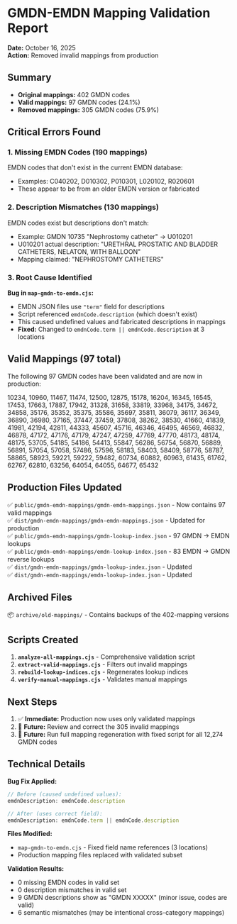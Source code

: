 # GMDN-EMDN Mapping Validation Report

**Date:** October 16, 2025  
**Action:** Removed invalid mappings from production

## Summary

- **Original mappings:** 402 GMDN codes
- **Valid mappings:** 97 GMDN codes (24.1%)
- **Removed mappings:** 305 GMDN codes (75.9%)

## Critical Errors Found

### 1. Missing EMDN Codes (190 mappings)
EMDN codes that don't exist in the current EMDN database:
- Examples: C040202, D010302, P010301, L020102, R020601
- These appear to be from an older EMDN version or fabricated

### 2. Description Mismatches (130 mappings)
EMDN codes exist but descriptions don't match:
- Example: GMDN 10735 "Nephrostomy catheter" → U010201
- U010201 actual description: "URETHRAL PROSTATIC AND BLADDER CATHETERS, NELATON, WITH BALLOON"
- Mapping claimed: "NEPHROSTOMY CATHETERS"

### 3. Root Cause Identified
**Bug in `map-gmdn-to-emdn.cjs`:**
- EMDN JSON files use `"term"` field for descriptions
- Script referenced `emdnCode.description` (which doesn't exist)
- This caused undefined values and fabricated descriptions in mappings
- **Fixed:** Changed to `emdnCode.term || emdnCode.description` at 3 locations

## Valid Mappings (97 total)

The following 97 GMDN codes have been validated and are now in production:

10234, 10960, 11467, 11474, 12500, 12875, 15178, 16204, 16345, 16545,
17453, 17663, 17887, 17942, 31328, 31658, 33819, 33968, 34175, 34672,
34858, 35176, 35352, 35375, 35586, 35697, 35811, 36079, 36117, 36349,
36890, 36980, 37165, 37447, 37459, 37808, 38262, 38530, 41660, 41839,
41981, 42194, 42811, 44333, 45607, 45716, 46346, 46495, 46569, 46832,
46878, 47172, 47176, 47179, 47247, 47259, 47769, 47770, 48173, 48174,
48175, 53705, 54185, 54186, 54413, 55847, 56286, 56754, 56870, 56889,
56891, 57054, 57058, 57486, 57596, 58183, 58403, 58409, 58776, 58787,
58865, 58923, 59221, 59222, 59482, 60734, 60882, 60963, 61435, 61762,
62767, 62810, 63256, 64054, 64055, 64677, 65432

## Production Files Updated

✅ `public/gmdn-emdn-mappings/gmdn-emdn-mappings.json` - Now contains 97 valid mappings  
✅ `dist/gmdn-emdn-mappings/gmdn-emdn-mappings.json` - Updated for production  
✅ `public/gmdn-emdn-mappings/gmdn-lookup-index.json` - 97 GMDN → EMDN lookups  
✅ `public/gmdn-emdn-mappings/emdn-lookup-index.json` - 83 EMDN → GMDN reverse lookups  
✅ `dist/gmdn-emdn-mappings/gmdn-lookup-index.json` - Updated  
✅ `dist/gmdn-emdn-mappings/emdn-lookup-index.json` - Updated  

## Archived Files

📦 `archive/old-mappings/` - Contains backups of the 402-mapping versions

## Scripts Created

1. **`analyze-all-mappings.cjs`** - Comprehensive validation script
2. **`extract-valid-mappings.cjs`** - Filters out invalid mappings
3. **`rebuild-lookup-indices.cjs`** - Regenerates lookup indices
4. **`verify-manual-mappings.cjs`** - Validates manual mappings

## Next Steps

1. ✅ **Immediate:** Production now uses only validated mappings
2. 🔄 **Future:** Review and correct the 305 invalid mappings
3. 🔄 **Future:** Run full mapping regeneration with fixed script for all 12,274 GMDN codes

## Technical Details

**Bug Fix Applied:**
```javascript
// Before (caused undefined values):
emdnDescription: emdnCode.description

// After (uses correct field):
emdnDescription: emdnCode.term || emdnCode.description
```

**Files Modified:**
- `map-gmdn-to-emdn.cjs` - Fixed field name references (3 locations)
- Production mapping files replaced with validated subset

**Validation Results:**
- 0 missing EMDN codes in valid set
- 0 description mismatches in valid set
- 9 GMDN descriptions show as "GMDN XXXXX" (minor issue, codes are valid)
- 6 semantic mismatches (may be intentional cross-category mappings)
